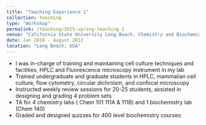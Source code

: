 ```yaml
---
title: "Teaching Experience 1"
collection: teaching
type: "Workshop"
permalink: /teaching/2015-spring-teaching-1
venue: "California State University Long Beach, Chemistry and Biochemistry"
date: Jan 2010 - August 2012
location: "Long Beach, USA"
---
```


* I was in-charge of training and maintaining cell culture techniques and facilities, HPLC and Fluorescence
microscopy instrument in my lab 
* Trained undergraduate and graduate students in  HPLC, mammalian cell culture, flow cytometry, circular dichroism, and confocal microscopy
* Instructed weekly review sessions for 20-25 students, assisted in designing and grading 4 problem sets
* TA for 4 chemistry labs ( Chem 101 111A & 111B) and 1 biochemistry lab (Chem 140)
* Graded and designed quizzes for 400 level biochemistry courses
